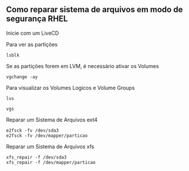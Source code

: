 ## Como reparar sistema de arquivos em modo de segurança RHEL

Inicie com um LiveCD

Para ver as partições
```
lsblk 
```

Se as partições forem em LVM, é necessário ativar os Volumes
```
vgchange -ay
```

Para visualizar os Volumes Logicos e Volume Groups
```
lvs

vgs
```

Reparar um Sistema de Arquivos ext4
```
e2fsck -fv /dev/sda3
e2fsck -fv /dev/mapper/particao
```


Reparar um Sistema de Arquivos xfs
```
xfs_repair -f /dev/sda3
xfs_repair -f /dev/mapper/particao
```

